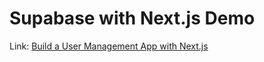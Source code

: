 # Supabase with Next.js Demo

Link: [Build a User Management App with Next.js](https://supabase.com/docs/guides/getting-started/tutorials/with-nextjs)